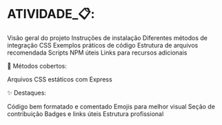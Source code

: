 # ATIVIDADE_📋:

Visão geral do projeto
Instruções de instalação
Diferentes métodos de integração CSS
Exemplos práticos de código
Estrutura de arquivos recomendada
Scripts NPM úteis
Links para recursos adicionais

🎯 Métodos cobertos:

Arquivos CSS estáticos com Express


✨ Destaques:

Código bem formatado e comentado
Emojis para melhor visual
Seção de contribuição
Badges e links úteis
Estrutura profissional
